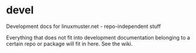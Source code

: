 # devel
Development docs for linuxmuster.net - repo-independent stuff

Everything that does not fit into development documentation belonging to a certain repo or package will fit in here. See the wiki.
